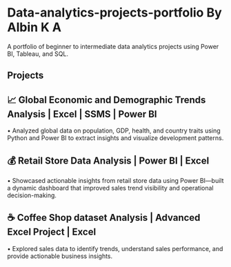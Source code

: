 # Data-analytics-projects-portfolio By Albin K A 
A portfolio of beginner to intermediate data analytics projects using Power BI, Tableau, and SQL.
## Projects

## 📈 Global Economic and Demographic Trends Analysis | Excel | SSMS | Power BI
•	Analyzed global data on population, GDP, health, and country traits using Python and Power BI to extract insights and visualize development patterns.


## 💰 Retail Store Data Analysis | Power BI | Excel 
•	Showcased actionable insights from retail store data using Power BI—built a dynamic dashboard that improved sales trend visibility and operational decision-making.


##  ☕ Coffee Shop dataset Analysis | Advanced Excel Project | Excel  
•	Explored sales data to identify trends, understand sales performance, and provide actionable business insights.
